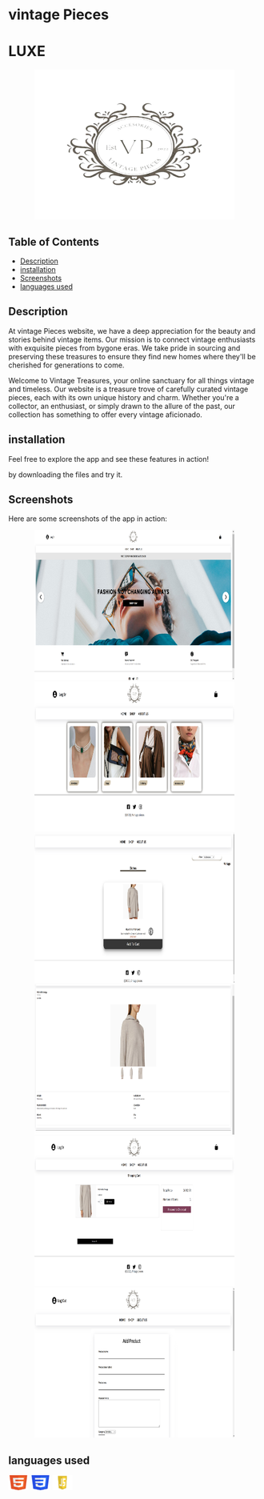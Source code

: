 # vintage Pieces

# LUXE

<p align="center">
  <img src="the code\assets\img\logo.jpg" alt="logo" width="400" height="300">
</p>



## Table of Contents

- [Description](#Description)
- [installation](#installation)
- [Screenshots](#Screenshots)
- [languages used](#languages-used)


 ## Description 
 At vintage Pieces website, we have a deep appreciation for the beauty and stories behind vintage items. Our mission is to connect vintage enthusiasts with exquisite pieces from bygone eras. We take pride in sourcing and preserving these treasures to ensure they find new homes where they'll be cherished for generations to come.
 <p> </p>
Welcome to Vintage Treasures, your online sanctuary for all things vintage and timeless. Our website is a treasure trove of carefully curated vintage pieces, each with its own unique history and charm. Whether you're a collector, an enthusiast, or simply drawn to the allure of the past, our collection has something to offer every vintage aficionado.



## installation 
 <p > Feel free to explore the app and see these features in action! </p>  
 by downloading the files and try it.


## Screenshots

Here are some screenshots of the app in action:

<p align="center">
  <img src="screenshots\home.png" alt="logo" width="400" height="300" >   <img src="screenshots\categories.png" alt="logo" width="400" height="300"> <img src="screenshots\prooo.png" alt="logo" width="400" height="300">  <img src="screenshots\proudct.png" alt="logo" width="400" height="300">  <img src="screenshots\cart.png" alt="logo" width="400" height="300">   <img src="screenshots\add proudct.png" alt="logo" width="400" height="300">
</p>


## languages used 

<p align="left">
  <img src="screenshots/html.png" alt="html" width="40" height="30" >   <img src="screenshots/css.png" alt="css" width="40" height="30"> <img src="screenshots/java.png" alt="php" width="40" height="30">  
</p>




 
 
